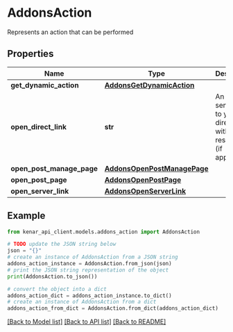 # AddonsAction

Represents an action that can be performed

## Properties

Name | Type | Description | Notes
------------ | ------------- | ------------- | -------------
**get_dynamic_action** | [**AddonsGetDynamicAction**](AddonsGetDynamicAction.md) |  | [optional] 
**open_direct_link** | **str** | An action to send user to your URL directly with just a resource id (if applicable) | [optional] 
**open_post_manage_page** | [**AddonsOpenPostManagePage**](AddonsOpenPostManagePage.md) |  | [optional] 
**open_post_page** | [**AddonsOpenPostPage**](AddonsOpenPostPage.md) |  | [optional] 
**open_server_link** | [**AddonsOpenServerLink**](AddonsOpenServerLink.md) |  | [optional] 

## Example

```python
from kenar_api_client.models.addons_action import AddonsAction

# TODO update the JSON string below
json = "{}"
# create an instance of AddonsAction from a JSON string
addons_action_instance = AddonsAction.from_json(json)
# print the JSON string representation of the object
print(AddonsAction.to_json())

# convert the object into a dict
addons_action_dict = addons_action_instance.to_dict()
# create an instance of AddonsAction from a dict
addons_action_from_dict = AddonsAction.from_dict(addons_action_dict)
```
[[Back to Model list]](../README.md#documentation-for-models) [[Back to API list]](../README.md#documentation-for-api-endpoints) [[Back to README]](../README.md)


